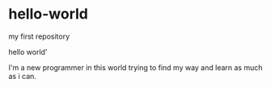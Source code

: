 # hello-world
my first repository

hello world'

I'm a new programmer in this world trying to find my way and learn as much as i can.

